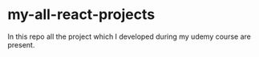 # my-all-react-projects
In this repo all the project which I developed during my udemy course are present.
